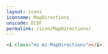 ```yaml
---
layout: icons
iconname: MapDirections
unicode: EC8F
permalink: /icon/MapDirections/
---
```


``` html
<i class="mi mi-MapDirections"></i>
```
